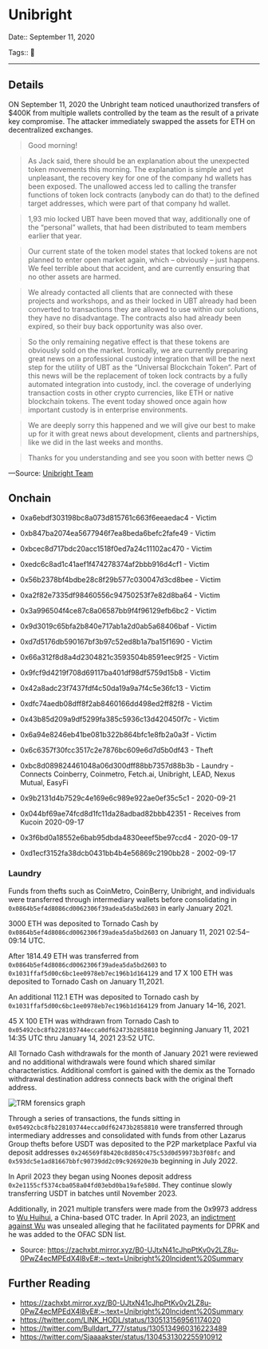 # Unibright

Date:: September 11, 2020

Tags:: 🔑

---


## Details

ON September 11, 2020 the Unbright team noticed unauthorized transfers of $400K from multiple wallets controlled by the team as the result of a private key compromise. The attacker immediately swapped the assets for ETH on decentralized exchanges.

> Good morning!

> As Jack said, there should be an explanation about the unexpected token movements this morning.
> The explanation is simple and yet unpleasant, the recovery key for one of the company hd wallets has been exposed.
> The unallowed access led to calling the transfer functions of token lock contracts (anybody can do that) to the defined target addresses, which were part of that company hd wallet.

> 1,93 mio locked UBT have been moved that way, additionally one of the “personal” wallets, that had been distributed to team members earlier that year.

> Our current state of the token model states that locked tokens are not planned to enter open market again, which – obviously – just happens.
> We feel terrible about that accident, and are currently ensuring that no other assets are harmed.

> We already contacted all clients that are connected with these projects and workshops, and as their locked in UBT already had been converted to transactions they are allowed to use within our solutions, they have no disadvantage. The contracts also had already been expired, so their buy back opportunity was also over.

> So the only remaining negative effect is that these tokens are obviously sold on the market.
> Ironically, we are currently preparing great news on a professional custody integration that will be the next step for the utility of UBT as the “Universal Blockchain Token”. Part of this news will be the replacement of token lock contracts by a fully automated integration into custody, incl. the coverage of underlying transaction costs in other crypto currencies, like ETH or native blockchain tokens. The event today showed once again how important custody is in enterprise environments.

> We are deeply sorry this happened and we will give our best to make up for it with great news about development, clients and partnerships, like we did in the last weeks and months.

> Thanks for you understanding and see you soon with better news 😉

—Source: [Unibright Team](https://t.me/unibright_io/211959)



## Onchain

- 0xa6ebdf303198bc8a073d815761c663f6eeaedac4 - Victim
- 0xb847ba2074ea5677946f7ea8beda6befc2fafe49 - Victim
- 0xbcec8d717bdc20acc1518f0ed7a24c11102ac470 - Victim
- 0xedc6c8ad1c41aef1f474278374af2bbb916d4cf1 - Victim
- 0x56b2378bf4bdbe28c8f29b577c030047d3cd8bee - Victim
- 0xa2f82e7335df98460556c94750253f7e82d8ba64 - Victim
- 0x3a996504f4ce87c8a06587bb9f4f96129efb6bc2 - Victim
- 0x9d3019c65bfa2b840e717ab1a2d0ab5a68406baf - Victim
- 0xd7d5176db590167bf3b97c52ed8b1a7ba15f1690 - Victim
- 0x66a312f8d8a4d2304821c3593504b8591eec9f25 - Victim
- 0x9fcf9d4219f708d69117ba401df98df5759d15b8 - Victim
- 0x42a8adc23f7437fdf4c50da19a9a7f4c5e36fc13 - Victim
- 0xdfc74aedb08dff8f2ab8460166dd498ed2ff82f8 - Victim
- 0x43b85d209a9df5299fa385c5936c13d420450f7c - Victim
- 0x6a94e8246eb41be081b322b864bfc1e8fb2a0a3f - Victim

- 0x6c6357f30fcc3517c2e7876bc609e6d7d5b0df43 - Theft

- 0xbc8d089824461048a06d300dff88bb7357d88b3b - Laundry - Connects Coinberry, Coinmetro, Fetch.ai, Unibright, LEAD, Nexus Mutual, EasyFi

- 0x9b2131d4b7529c4e169e6c989e922ae0ef35c5c1 - 2020-09-21

- 0x044bf69ae74fcd8d1fc11da28adbad82bbb42351 - Receives from Kucoin 2020-09-17
- 0x3f6bd0a18552e6bab95dbda4830eeef5be97ccd4 - 2020-09-17
- 0xd1ecf3152fa38dcb0431bb4b4e56869c2190bb28 - 2002-09-17







### Laundry

Funds from thefts such as CoinMetro, CoinBerry, Unibright, and individuals were transferred through intermediary wallets before consolidating in `0x0864b5ef4d8086cd0062306f39adea5da5bd2603` in early January 2021.

3000 ETH was deposited to Tornado Cash by `0x0864b5ef4d8086cd0062306f39adea5da5bd2603` on January 11, 2021 02:54–09:14 UTC.

After 1814.49 ETH was transferred from `0x0864b5ef4d8086cd0062306f39adea5da5bd2603` to `0x1031ffaf5d00c6bc1ee0978eb7ec196b1d164129` and 17 X 100 ETH was deposited to Tornado Cash on January 11,2021.

An additional 112.1 ETH was deposited to Tornado cash by `0x1031ffaf5d00c6bc1ee0978eb7ec196b1d164129` from January 14–16, 2021.

45 X 100 ETH was withdrawn from Tornado Cash to `0x05492cbc8fb228103744ecca0df62473b2858810` beginning January 11, 2021 14:35 UTC thru January 14, 2021 23:52 UTC.

All Tornado Cash withdrawals for the month of January 2021 were reviewed and no additional withdrawals were found which shared similar characteristics. Additional comfort is gained with the demix as the Tornado withdrawal destination address connects back with the original theft address.

![TRM forensics graph](https://zachxbt.mirror.xyz/_next/image?url=https%3A%2F%2Fimages.mirror-media.xyz%2Fpublication-images%2FmDZpreD7D-Brv2SeNgSKi.png&w=3840&q=75)

Through a series of transactions, the funds sitting in `0x05492cbc8fb228103744ecca0df62473b2858810` were transferred through intermediary addresses and consolidated with funds from other Lazarus Group thefts before USDT was deposited to the P2P marketplace Paxful via deposit addresses `0x246569f8b420c8d850c475c53d0d59973b3f08fc` and `0x593dc5e1ad81667bbfc90739dd2c09c926920e3b` beginning in July 2022. 

In April 2023 they began using Noones deposit address `0x2e1155cf5374cba058a04fd03ebd0ba19afe580d`. They continue slowly transferring USDT in batches until November 2023.

Additionally, in 2021 multiple transfers were made from the 0x9973 address to [Wu Huihui](https://sanctionssearch.ofac.treas.gov/Details.aspx?id=42496), a China-based OTC trader. In April 2023, an [indictment against Wu](https://www.justice.gov/opa/pr/north-korean-foreign-trade-bank-representative-charged-crypto-laundering-conspiracies) was unsealed alleging that he facilitated payments for DPRK and he was added to the OFAC SDN list.

- Source: https://zachxbt.mirror.xyz/B0-UJtxN41cJhpPtKv0v2LZ8u-0PwZ4ecMPEdX4l8vE#:~:text=Unibright%20Incident%20Summary


## Further Reading

- https://zachxbt.mirror.xyz/B0-UJtxN41cJhpPtKv0v2LZ8u-0PwZ4ecMPEdX4l8vE#:~:text=Unibright%20Incident%20Summary
- https://twitter.com/LINK_HODL/status/1305131569561174020
- https://twitter.com/Bulldart_777/status/1305134960316223489
- https://twitter.com/Sjaaaakster/status/1304531302255910912

